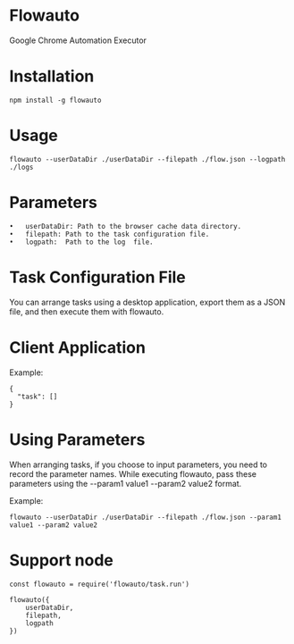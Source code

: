 # Flowauto

Google Chrome Automation Executor

# Installation

```
npm install -g flowauto
```

# Usage

```
flowauto --userDataDir ./userDataDir --filepath ./flow.json --logpath ./logs
```

# Parameters
	•	userDataDir: Path to the browser cache data directory.
	•	filepath: Path to the task configuration file.
	•	logpath:  Path to the log  file.

# Task Configuration File

You can arrange tasks using a desktop application, export them as a JSON file, and then execute them with flowauto.

# Client Application

Example:

```
{
  "task": []
}
```

# Using Parameters

When arranging tasks, if you choose to input parameters, you need to record the parameter names. While executing flowauto, pass these parameters using the --param1 value1 --param2 value2 format.

Example:

```
flowauto --userDataDir ./userDataDir --filepath ./flow.json --param1 value1 --param2 value2
```

# Support node

```
const flowauto = require('flowauto/task.run')

flowauto({
	userDataDir,
	filepath,
	logpath
})
```
